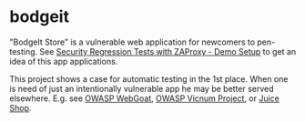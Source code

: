 # bodgeit
"BodgeIt Store" is a vulnerable web application for newcomers to pen-testing. 
See [Security Regression Tests with ZAProxy - Demo Setup](https://github.com/zaproxy/zaproxy/wiki/RegTestsDemo) to get an idea of this app applications.

This project shows a case for automatic testing in the 1st place. When one is need of just an intentionally vulnerable app he may be better served elsewhere. 
E.g. see [OWASP WebGoat](https://www.owasp.org/index.php/Category:OWASP_WebGoat_Project), [OWASP Vicnum Project](https://www.owasp.org/index.php/Category:OWASP_Vicnum_Project), or [Juice Shop](https://github.com/bkimminich/juice-shop).
